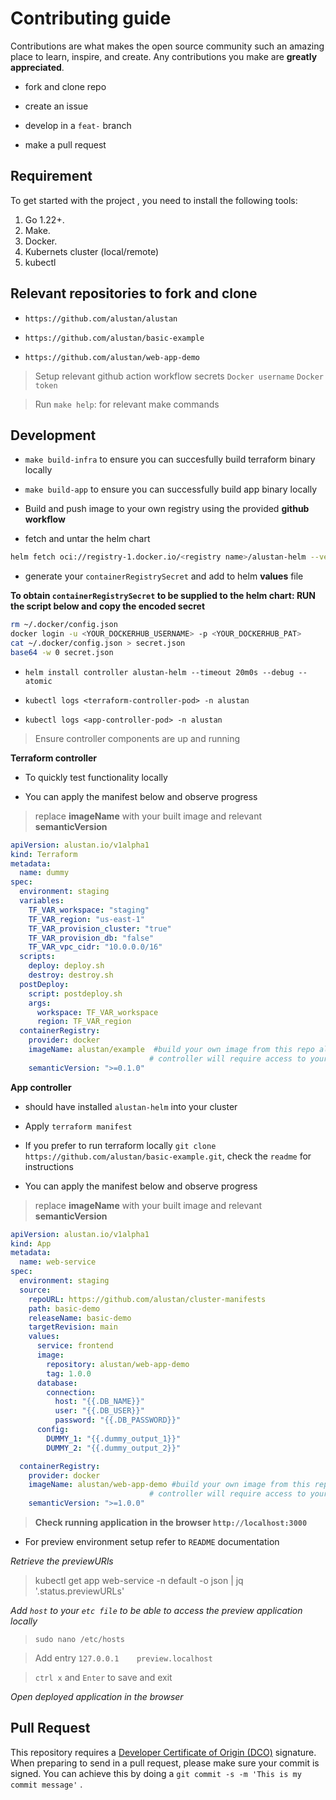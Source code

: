 # Contributing guide

Contributions are what makes the open source community such an amazing place to learn, inspire, and create. Any contributions you make are **greatly appreciated**.

- fork and clone repo

- create an issue

- develop in a `feat-` branch

- make a pull request

## Requirement

To get started with the project , you need to install the following tools:
1. Go 1.22+. 
2. Make. 
3. Docker. 
4. Kubernets cluster (local/remote)
5. kubectl

## Relevant repositories to fork and clone

- `https://github.com/alustan/alustan`

- `https://github.com/alustan/basic-example`

- `https://github.com/alustan/web-app-demo`


> Setup relevant github action workflow secrets `Docker username` `Docker token`

> Run `make help`: for relevant make commands

## Development

- `make build-infra` to ensure you can succesfully build terraform binary locally

- `make build-app` to ensure you can successfully build app binary locally

- Build and push image to your own registry using the provided **github workflow**

- fetch and untar the helm chart 

```sh
helm fetch oci://registry-1.docker.io/<registry name>/alustan-helm --version <version> --untar=true
```

- generate your `containerRegistrySecret` and add to helm **values** file

**To obtain `containerRegistrySecret` to be supplied to the helm chart: RUN the script below and copy the encoded secret** 

```sh
rm ~/.docker/config.json
docker login -u <YOUR_DOCKERHUB_USERNAME> -p <YOUR_DOCKERHUB_PAT>
cat ~/.docker/config.json > secret.json
base64 -w 0 secret.json 

```

- `helm install controller alustan-helm --timeout 20m0s --debug --atomic`

- `kubectl logs <terraform-controller-pod> -n alustan`

- `kubectl logs <app-controller-pod> -n alustan`

> Ensure controller components are up and running


**Terraform controller**

- To quickly test functionality locally

- You can apply the manifest below and observe progress 

> replace **imageName** with your built image and relevant **semanticVersion**

```yaml
apiVersion: alustan.io/v1alpha1
kind: Terraform
metadata:
  name: dummy
spec:
  environment: staging
  variables:
    TF_VAR_workspace: "staging"
    TF_VAR_region: "us-east-1"
    TF_VAR_provision_cluster: "true"
    TF_VAR_provision_db: "false"
    TF_VAR_vpc_cidr: "10.0.0.0/16"
  scripts:
    deploy: deploy.sh
    destroy: destroy.sh
  postDeploy:
    script: postdeploy.sh
    args:
      workspace: TF_VAR_workspace
      region: TF_VAR_region
  containerRegistry:
    provider: docker
    imageName: alustan/example  #build your own image from this repo alustan/basic-example since the 
                               # controller will require access to your registry to get tags that match   semantic constraint. Add registry secret to helm values files as specified in Readme before installing the helm chart in a k8s cluster
    semanticVersion: ">=0.1.0"

```

**App controller**

- should have installed `alustan-helm` into your cluster

- Apply `terraform manifest`

- If you prefer to run terraform locally `git clone https://github.com/alustan/basic-example.git`, check the `readme` for instructions 

- You can apply the manifest below and observe progress 

> replace **imageName** with your built image and relevant **semanticVersion**

```yaml
apiVersion: alustan.io/v1alpha1
kind: App
metadata:
  name: web-service
spec:
  environment: staging
  source:
    repoURL: https://github.com/alustan/cluster-manifests
    path: basic-demo
    releaseName: basic-demo
    targetRevision: main
    values:
      service: frontend
      image: 
        repository: alustan/web-app-demo
        tag: 1.0.0
      database:
        connection:
          host: "{{.DB_NAME}}"
          user: "{{.DB_USER}}"
          password: "{{.DB_PASSWORD}}"
      config:
        DUMMY_1: "{{.dummy_output_1}}"
        DUMMY_2: "{{.dummy_output_2}}"

  containerRegistry:
    provider: docker
    imageName: alustan/web-app-demo #build your own image from this repo alustan/web-app-demo since the 
                               # controller will require access to your registry to get tags that match   semantic constraint. Add registry secret to helm values files as specified in Readme before installing the helm chart in a k8s cluster
    semanticVersion: ">=1.0.0"

```

> **Check running application in the browser `http://localhost:3000`**

- For preview environment setup refer to `README` documentation

*Retrieve the previewURls*

> kubectl get app web-service -n default -o json | jq '.status.previewURLs'

*Add `host` to your `etc file` to be able to access the preview application locally*

> `sudo nano /etc/hosts`

> Add entry `127.0.0.1    preview.localhost`

> `ctrl x` and `Enter` to save and exit

*Open deployed application in the browser*

## Pull Request

This repository requires a [Developer Certificate of Origin (DCO)](https://developercertificate.org/) signature. 
When preparing to send in a pull request, please make sure your commit is signed. You can achieve this by doing a `git commit -s -m 'This is my commit message'` .

